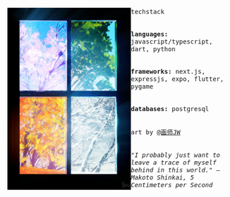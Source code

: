 <p float="left">
  <img src="asset/side-img-3.jpg" width="280" align="left">
  <p float="left">
    <samp>
      techstack
      <br>
      <br>
      <br>
      <b>languages:</b> javascript/typescript, dart, python
      <br>
      <br>
      <br>
      <b>frameworks:</b> next.js, expressjs, expo, flutter, pygame 
      <br>
      <br>
      <br>
      <b>databases:</b> postgresql
      <br>
      <br>
      <br>
      art by <a href="https://www.pixiv.net/en/users/33558705">@画师JW</a>
      <br>
      <br>
      <br>
      <i>"I probably just want to leave a trace of myself behind in this world." ― Makoto Shinkai, 5 Centimeters per Second</i>
    </samp>
  </p>
</p>
